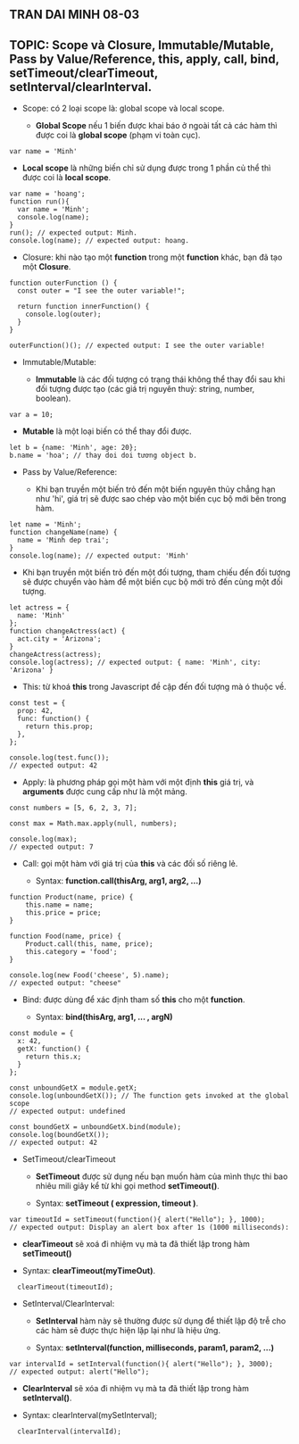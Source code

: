 ## TRAN DAI MINH 08-03

## TOPIC: Scope và Closure, Immutable/Mutable, Pass by Value/Reference, this, apply, call, bind, setTimeout/clearTimeout, setInterval/clearInterval.

- Scope: có 2 loại scope là: global scope và local scope.

  - **Global Scope** nếu 1 biến được khai báo ở ngoài tất cả các hàm thì được coi là **global scope** (phạm vi toàn cục).

```
var name = 'Minh'
```

- **Local scope** là những biến chỉ sử dụng được trong 1 phần củ thể thì được coi là **local scope**.

```
var name = 'hoang';
function run(){
  var name = 'Minh';
  console.log(name);
}
run(); // expected output: Minh.
console.log(name); // expected output: hoang.
```

- Closure: khi nào tạo một **function** trong một **function** khác, bạn đã tạo một **Closure**.

```
function outerFunction () {
  const outer = "I see the outer variable!";

  return function innerFunction() {
    console.log(outer);
  }
}

outerFunction()(); // expected output: I see the outer variable!
```

- Immutable/Mutable:

  - **Immutable** là các đối tượng có trạng thái không thể thay đổi sau khi đối tượng được tạo (các giá trị nguyên thuỷ: string, number, boolean).

```
var a = 10;
```

  - **Mutable** là một loại biến có thể thay đổi được.

```
let b = {name: 'Minh', age: 20};
b.name = 'hoa'; // thay doi doi tương object b.
```

- Pass by Value/Reference:

  - Khi bạn truyền một biến trỏ đến một biến nguyên thủy chẳng hạn như 'hi', giá trị sẽ được sao chép vào một biến cục bộ mới bên trong hàm.

```
let name = 'Minh';
function changeName(name) {
  name = 'Minh dep trai';
}
console.log(name); // expected output: 'Minh'
```

- Khi bạn truyền một biến trỏ đến một đối tượng, tham chiếu đến đối tượng sẽ được chuyển vào hàm để một biến cục bộ mới trỏ đến cùng một đối tượng.

```
let actress = {
  name: 'Minh'
};
function changeActress(act) {
  act.city = 'Arizona';
}
changeActress(actress);
console.log(actress); // expected output: { name: 'Minh', city: 'Arizona' }
```

- This: từ khoá **this** trong Javascript đề cập đến đối tượng mà ó thuộc về.

```
const test = {
  prop: 42,
  func: function() {
    return this.prop;
  },
};

console.log(test.func());
// expected output: 42
```

- Apply: là phương pháp gọi một hàm với một định **this** giá trị, và **arguments** được cung cấp như là một mảng.

```
const numbers = [5, 6, 2, 3, 7];

const max = Math.max.apply(null, numbers);

console.log(max);
// expected output: 7
```

- Call: gọi một hàm với giá trị của **this** và các đối số riêng lẻ.

  - Syntax: **function.call(thisArg, arg1, arg2, ...)**

```
function Product(name, price) {
    this.name = name;
    this.price = price;
}

function Food(name, price) {
    Product.call(this, name, price);
    this.category = 'food';
}

console.log(new Food('cheese', 5).name);
// expected output: "cheese"
```

- Bind: được dùng để xác định tham số **this** cho một **function**.

  - Syntax: **bind(thisArg, arg1, ... , argN)**

```
const module = {
  x: 42,
  getX: function() {
    return this.x;
  }
};

const unboundGetX = module.getX;
console.log(unboundGetX()); // The function gets invoked at the global scope
// expected output: undefined

const boundGetX = unboundGetX.bind(module);
console.log(boundGetX());
// expected output: 42
```

- SetTimeout/clearTimeout

  - **SetTimeout** được sử dụng nếu bạn muốn hàm của mình thực thi bao nhiêu mili giây kể từ khi gọi method **setTimeout()**.

  - Syntax: **setTimeout ( expression, timeout )**.

```
var timeoutId = setTimeout(function(){ alert("Hello"); }, 1000);
// expected output: Display an alert box after 1s (1000 milliseconds):
```

- **clearTimeout** sẽ xoá đi nhiệm vụ mà ta đã thiết lập trong hàm **setTimeout()**

- Syntax: **clearTimeout(myTimeOut)**.

```
  clearTimeout(timeoutId);
```

- SetInterval/ClearInterval:

  - **SetInterval** hàm này sẽ thường được sử dụng để thiết lập độ trễ cho các hàm sẽ được thực hiện lặp lại như là hiệu ứng.

  - Syntax: **setInterval(function, milliseconds, param1, param2, ...)**

```
var intervalId = setInterval(function(){ alert("Hello"); }, 3000);
// expected output: alert("Hello");
```

- **ClearInterval** sẽ xóa đi nhiệm vụ mà ta đã thiết lập trong hàm **setInterval()**.

- Syntax: clearInterval(mySetInterval);

```
  clearInterval(intervalId);
```
